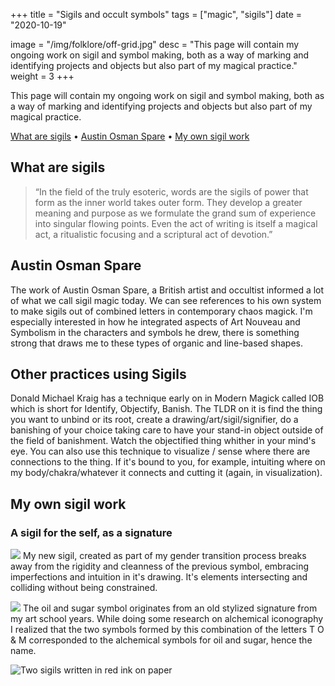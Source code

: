 +++
title = "Sigils and occult symbols"
tags = ["magic", "sigils"]
date = "2020-10-19"

image = "/img/folklore/off-grid.jpg"
desc = "This page will contain my ongoing work on sigil and symbol making, both as a way of marking and identifying projects and objects but also part of my magical practice."
weight = 3
+++

This page will contain my ongoing work on sigil and symbol making, both as a way of marking and identifying projects and objects but also part of my magical practice.

<div class="table-of-contents">

[What are sigils](#what-are-sigils) •
[Austin Osman Spare](#austin-osman-spare) •
[My own sigil work](#my-own-sigil-work)

</div>

## What are sigils

> “In the field of the truly esoteric, words are the sigils of power that form as the inner world takes outer form. They develop a greater meaning and purpose as we formulate the grand sum of experience into singular flowing points. Even the act of writing is itself a magical act, a ritualistic focusing and a scriptural act of devotion.”

## Austin Osman Spare

The work of Austin Osman Spare, a British artist and occultist informed a lot of what we call sigil magic today. We can see references to his own system to make sigils out of combined letters in contemporary chaos magick. I'm especially interested in how he integrated aspects of Art Nouveau and Symbolism in the characters and symbols he drew, there is something strong that draws me to these types of organic and line-based shapes.

## Other practices using Sigils

Donald Michael Kraig has a technique early on in Modern Magick called IOB which is short for Identify, Objectify, Banish. The TLDR on it is find the thing you want to unbind or its root, create a drawing/art/sigil/signifier, do a banishing of your choice taking care to have your stand-in object outside of the field of banishment. Watch the objectified thing whither in your mind's eye.
You can also use this technique to visualize / sense where there are connections to the thing. If it's bound to you, for example, intuiting where on my body/chakra/whatever it connects and cutting it (again, in visualization).

## My own sigil work

### A sigil for the self, as a signature

![](/img/sigil.svg)
My new sigil, created as part of my gender transition process breaks away from the rigidity and cleanness of the previous symbol, embracing imperfections and intuition in it's drawing. It's elements intersecting and colliding without being constrained.

![](/img/logo.svg)
The oil and sugar symbol originates from an old stylized signature from my
art school years. While doing some research on alchemical iconography I
realized that the two symbols formed by this combination of the letters T
O & M corresponded to the alchemical symbols for oil and sugar, hence the
name.

![Two sigils written in red ink on paper](/img/folklore/sigils.png "Grounded in my truth, open to change")
